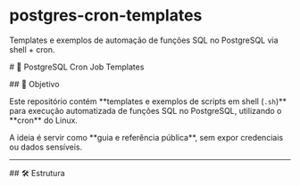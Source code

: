 # postgres-cron-templates

Templates e exemplos de automação de funções SQL no PostgreSQL via shell + cron.



\# 🚀 PostgreSQL Cron Job Templates



\## 📌 Objetivo

Este repositório contém \*\*templates e exemplos de scripts em shell (`.sh`)\*\* para execução automatizada de funções SQL no PostgreSQL, utilizando o \*\*cron\*\* do Linux.



A ideia é servir como \*\*guia e referência pública\*\*, sem expor credenciais ou dados sensíveis.



---



\## 🛠 Estrutura

